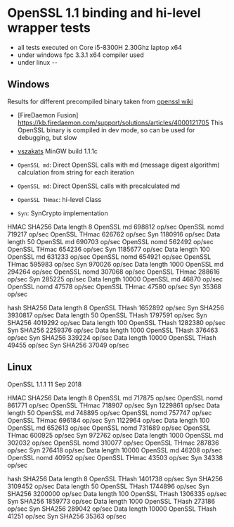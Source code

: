 # OpenSSL 1.1 binding and hi-level wrapper tests

- all tests executed on Core i5-8300H 2.30Ghz laptop x64
- under windows fpc 3.3.1 x64 compiler used
- under linux --

## Windows
Results for different precompiled binary taken from [openssl wiki](https://wiki.openssl.org/index.php/Binaries)

- [FireDaemon Fusion] https://kb.firedaemon.com/support/solutions/articles/4000121705
 This OpenSSL binary is compiled in dev mode, so can be used for debugging, but slow

- [vszakats](https://bintray.com/vszakats/generic/openssl)
MinGW build 1.1.1c

- `OpenSSL md`: Direct OpenSSL calls with md (message digest algorithm) calculation from string for each iteration
- `OpenSSL md`: Direct OpenSSL calls with precalculated md
- `OpenSSL THmac`: hi-level Class
- `Syn`: SynCrypto implementation

HMAC SHA256
Data length 8
        OpenSSL md    698812 op/sec
        OpenSSL nomd  719217 op/sec
        OpenSSL THmac 626762 op/sec
        Syn           1180916 op/sec
Data length 50
        OpenSSL md    690703 op/sec
        OpenSSL nomd  562492 op/sec
        OpenSSL THmac 654236 op/sec
        Syn           1185677 op/sec
Data length 100
        OpenSSL md    631233 op/sec
        OpenSSL nomd  654921 op/sec
        OpenSSL THmac 595983 op/sec
        Syn           970026 op/sec
Data length 1000
        OpenSSL md    294264 op/sec
        OpenSSL nomd  307068 op/sec
        OpenSSL THmac 288616 op/sec
        Syn           285225 op/sec
Data length 10000
        OpenSSL md    46870 op/sec
        OpenSSL nomd  47578 op/sec
        OpenSSL THmac 47580 op/sec
        Syn           35368 op/sec

hash SHA256
Data length 8
        OpenSSL THash 1652892 op/sec
        Syn SHA256    3930817 op/sec
Data length 50
        OpenSSL THash 1797591 op/sec
        Syn SHA256    4019292 op/sec
Data length 100
        OpenSSL THash 1282380 op/sec
        Syn SHA256    2259376 op/sec
Data length 1000
        OpenSSL THash 376463 op/sec
        Syn SHA256    339224 op/sec
Data length 10000
        OpenSSL THash 49455 op/sec
        Syn SHA256    37049 op/sec

## Linux
OpenSSL 1.1.1  11 Sep 2018

HMAC SHA256
Data length 8
    OpenSSL md    717875 op/sec
    OpenSSL nomd  861771 op/sec
    OpenSSL THmac 718907 op/sec
    Syn           1229861 op/sec
Data length 50
    OpenSSL md    748895 op/sec
    OpenSSL nomd  757747 op/sec
    OpenSSL THmac 696184 op/sec
    Syn           1122964 op/sec
Data length 100
    OpenSSL md    652613 op/sec
    OpenSSL nomd  731689 op/sec
    OpenSSL THmac 600925 op/sec
    Syn           972762 op/sec
Data length 1000
    OpenSSL md    302032 op/sec
    OpenSSL nomd  310077 op/sec
    OpenSSL THmac 287836 op/sec
    Syn           276418 op/sec
Data length 10000
    OpenSSL md    46208 op/sec
    OpenSSL nomd  40952 op/sec
    OpenSSL THmac 43503 op/sec
    Syn           34338 op/sec

hash SHA256
Data length 8
    OpenSSL THash 1401738 op/sec
    Syn SHA256    3109452 op/sec
Data length 50
    OpenSSL THash 1744896 op/sec
    Syn SHA256    3200000 op/sec
Data length 100
    OpenSSL THash 1306335 op/sec
    Syn SHA256    1859773 op/sec
Data length 1000
    OpenSSL THash 273186 op/sec
    Syn SHA256    289042 op/sec
Data length 10000
    OpenSSL THash 41251 op/sec
    Syn SHA256    35363 op/sec